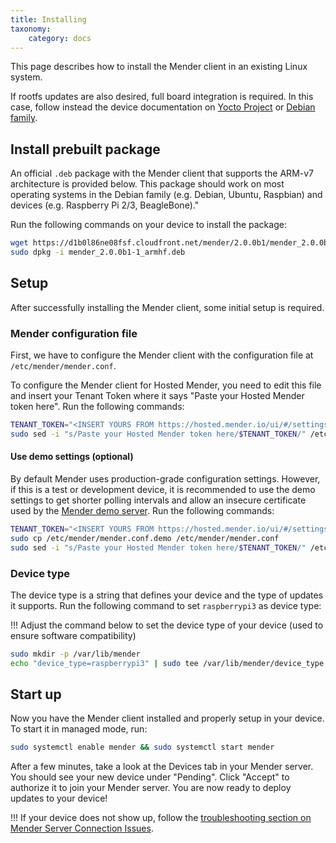 ```yaml
---
title: Installing
taxonomy:
    category: docs
---
```


This page describes how to install the Mender client in an existing Linux system.

If rootfs updates are also desired, full board integration is required. In this case, follow instead the device documentation on [Yocto Project](../../devices/yocto-project) or [Debian family](../../devices/debian-family).

## Install prebuilt package

An official `.deb` package with the Mender client that supports the ARM-v7 architecture is provided below. This package should work on most operating systems in the Debian family (e.g. Debian, Ubuntu, Raspbian) and devices (e.g. Raspberry Pi 2/3, BeagleBone)."

Run the following commands on your device to install the package:

<!--AUTOVERSION: "cloudfront.net/mender/%/"/mender "mender_%-1_armhf.deb"/mender -->
```bash
wget https://d1b0l86ne08fsf.cloudfront.net/mender/2.0.0b1/mender_2.0.0b1-1_armhf.deb
sudo dpkg -i mender_2.0.0b1-1_armhf.deb
```

## Setup

After successfully installing the Mender client, some initial setup is required.

### Mender configuration file

First, we have to configure the Mender client with the configuration file at `/etc/mender/mender.conf`.

To configure the Mender client for Hosted Mender, you need to edit this file and insert your Tenant Token
where it says "Paste your Hosted Mender token here". Run the following commands:

```bash
TENANT_TOKEN="<INSERT YOURS FROM https://hosted.mender.io/ui/#/settings/my-organization>"
sudo sed -i "s/Paste your Hosted Mender token here/$TENANT_TOKEN/" /etc/mender/mender.conf
```

#### Use demo settings (optional)

By default Mender uses production-grade configuration settings. However, if this is a test or development device,
it is recommended to use the demo settings to get shorter polling intervals and allow an insecure certificate used
by the [Mender demo server](../../getting-started/create-a-test-environment). Run the following commands:

```bash
TENANT_TOKEN="<INSERT YOURS FROM https://hosted.mender.io/ui/#/settings/my-organization>"
sudo cp /etc/mender/mender.conf.demo /etc/mender/mender.conf
sudo sed -i "s/Paste your Hosted Mender token here/$TENANT_TOKEN/" /etc/mender/mender.conf
```

### Device type

The device type is a string that defines your device and the type of updates it supports. Run the following
command to set `raspberrypi3` as device type:

!!! Adjust the command below to set the device type of your device (used to ensure software compatibility)

```bash
sudo mkdir -p /var/lib/mender
echo "device_type=raspberrypi3" | sudo tee /var/lib/mender/device_type
```

## Start up

Now you have the Mender client installed and properly setup in your device. To start it in managed mode, run:

```bash
sudo systemctl enable mender && sudo systemctl start mender
```

After a few minutes, take a look at the Devices tab in your Mender server. You should see your new device under "Pending".
Click "Accept" to authorize it to join your Mender server. You are now ready to deploy updates to your device!

!!! If your device does not show up, follow the [troubleshooting section on Mender Server Connection Issues](../../troubleshooting/device-runtime#mender-server-connection-issues).
